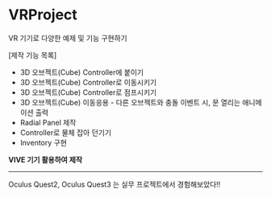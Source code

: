 # VRProject
VR 기기로 다양한 예제 및 기능 구현하기

[제작 기능 목록]
- 3D 오브젝트(Cube) Controller에 붙이기
- 3D 오브젝트(Cube) Controller로 이동시키기
- 3D 오브젝트(Cube) Controller로 점프시키기
- 3D 오브젝트(Cube) 이동응용 - 다른 오브젝트와 충돌 이벤트 시, 문 열리는 애니메이션 출력
- Radial Panel 제작
- Controller로 물체 잡아 던기기
- Inventory 구현

**VIVE 기기 활용하여 제작**

---

Oculus Quest2, Oculus Quest3 는 실무 프로젝트에서 경험해보았다!!

